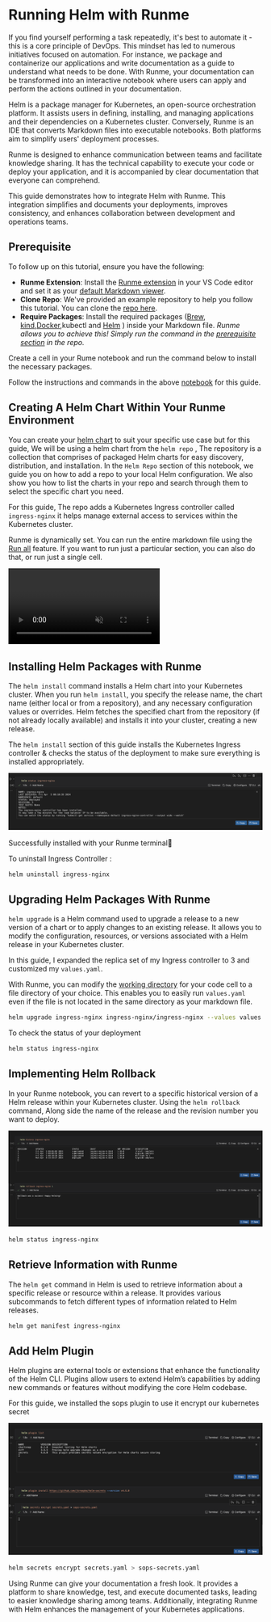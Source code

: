 # Running Helm with Runme

If you find yourself performing a task repeatedly, it's best to automate it - this is a core principle of DevOps. This mindset has led to numerous initiatives focused on automation. For instance, we package and containerize our applications and write documentation as a guide to understand what needs to be done. With Runme, your documentation can be transformed into an interactive notebook where users can apply and perform the actions outlined in your documentation. 

Helm is a package manager for Kubernetes, an open-source orchestration platform. It assists users in defining, installing, and managing applications and their dependencies on a Kubernetes cluster. Conversely, Runme is an IDE that converts Markdown files into executable notebooks. Both platforms aim to simplify users' deployment processes.

Runme is designed to enhance communication between teams and facilitate knowledge sharing. It has the technical capability to execute your code or deploy your application, and it is accompanied by clear documentation that everyone can comprehend.

This guide demonstrates how to integrate Helm with Runme. This integration simplifies and documents your deployments, improves consistency, and enhances collaboration between development and operations teams.

## **Prerequisite**

To follow up on this tutorial, ensure you have the following:

- **Runme Extension**: Install the [Runme extension](https://marketplace.visualstudio.com/items?itemName=stateful.runme) in your VS Code editor and set it as your [default Markdown viewer](https://docs.runme.dev/installation/installrunme#how-to-set-vs-code-as-your-default-markdown-viewer).
- **Clone Repo**: We've provided an example repository to help you follow this tutorial. You can clone the [repo here](https://github.com/stateful/blog-examples/blob/main/Cloud-native/helm/helm.md).
- **Require Packages**: Install the required packages ([Brew](https://brew.sh/), [kind](https://kind.sigs.k8s.io/docs/user/quick-start/),[Docker](https://docs.docker.com/get-docker/),kubectl and [Helm](https://helm.sh/docs/intro/install/) ) inside your Markdown file. *Runme allows you to achieve this! Simply run the command in the [prerequisite section](https://github.com/stateful/blog-examples/blob/main/Cloud-native/helm/helm.md#prerequiste) in the repo.*

Create a cell in your Rume notebook and run the command below to install the necessary packages.

Follow the instructions and commands in the above [notebook](https://github.com/stateful/blog-examples/blob/main/Cloud-native/helm/helm.md) for this guide.

## **Creating A Helm Chart Within Your Runme Environment**

You can create your [helm chart](https://helm.sh/docs/intro/using_helm/#creating-your-own-charts) to suit your specific use case but for this guide, We will be using a helm chart from the `helm repo` , The repository is a collection that comprises of packaged Helm charts for easy discovery, distribution, and installation. In the `Helm Repo` section of this notebook, we guide you on how to add a repo to your local Helm configuration. We also show you how to list the charts in your repo and search through them to select the specific chart you need.

For this guide, The repo adds a Kubernetes Ingress controller called `ingress-nginx` it helps manage external access to services within the Kubernetes cluster.

Runme is dynamically set. You can run the entire markdown file using the [Run all](https://docs.runme.dev/configuration/document-level#run-all-button) feature. If you want to run just a particular section, you can also do that, or run just a single cell.

<video autoPlay loop muted playsInline controls>
  <source src="/videos/runme-section.mp4" type="video/mp4" />
  <source src="/videos/runme-section.webm" type="video/webm" />
</video>

## **Installing Helm Packages with Runme**

The `helm install` command installs a Helm chart into your Kubernetes cluster. When you run `helm install`, you specify the release name, the chart name (either local or from a repository), and any necessary configuration values or overrides. Helm fetches the specified chart from the repository (if not already locally available) and installs it into your cluster, creating a new release.

The `helm install` section of this guide installs the  Kubernetes Ingress controller & checks the status of the deployment to make sure everything is installed appropriately.

![helm status](../../static/img/guide-page/runme-helm-status.png)

Successfully installed with your Runme terminal:tada:

To uninstall Ingress Controller :

```sh
helm uninstall ingress-nginx
```

## **Upgrading Helm Packages With Runme**

`helm upgrade` is a Helm command used to upgrade a release to a new version of a chart or to apply changes to an existing release. It allows you to modify the configuration, resources, or versions associated with a Helm release in your Kubernetes cluster.

In this guide, I expanded the replica set of my Ingress controller to 3 and customized my `values.yaml`.

With Runme, you can modify the [working directory](https://docs.runme.dev/configuration/cell-level#cells-current-working-directory) for your code cell to a file directory of your choice. This enables you to easily run `values.yaml` even if the file is not located in the same directory as your markdown file.

```sh
helm upgrade ingress-nginx ingress-nginx/ingress-nginx --values values.yaml
```

To check the status of your deployment

```sh
helm status ingress-nginx
```

## **Implementing Helm Rollback**

In your Runme notebook, you can revert to a specific historical version of a Helm release within your Kubernetes cluster. Using the `helm rollback` command, Along side the name of the release and the revision number you want to deploy.

![helm rollback](../../static/img/guide-page/runme-helm-rollback.png)

```sh
helm status ingress-nginx
```

## **Retrieve Information with Runme**

The `helm get` command in Helm is used to retrieve information about a specific release or resource within a release. It provides various subcommands to fetch different types of information related to Helm releases.

```sh
helm get manifest ingress-nginx
```

## **Add Helm Plugin**

Helm plugins are external tools or extensions that enhance the functionality of the Helm CLI. Plugins allow users to extend Helm’s capabilities by adding new commands or features without modifying the core Helm codebase.

For this guide, we installed the sops plugin to use it encrypt our kubernetes secret

![runme-plugins](../../static/img/guide-page/runme-helm-plugins.png)

```sh
helm secrets encrypt secrets.yaml > sops-secrets.yaml
```

Using Runme can give your documentation a fresh look. It provides a platform to share knowledge, test, and execute documented tasks, leading to easier knowledge sharing among teams. Additionally, integrating Runme with Helm enhances the management of your Kubernetes applications.
